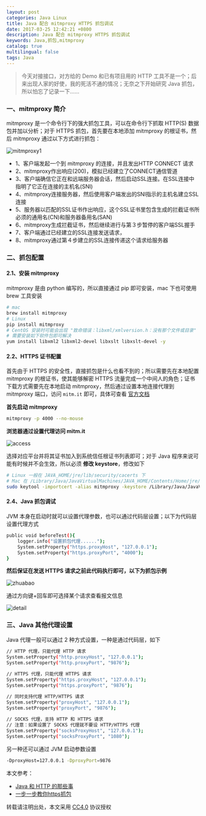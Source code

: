 ```yaml
---
layout: post
categories: Java Linux
title: Java 配合 mitmproxy HTTPS 抓包调试
date: 2017-03-25 12:42:21 +0800
description: Java 配合 mitmproxy HTTPS 抓包调试
keywords: Java,抓包,mitmproxy
catalog: true
multilingual: false
tags: Java
---
```


> 今天对接接口，对方给的 Demo 和已有项目用的 HTTP 工具不是一个；后来出现人家的好使，我的死活不通的情况；无奈之下开始研究 Java 抓包，所以怕忘了记录一下......

### 一、mitmproxy 简介

mitmproxy 是一个命令行下的强大抓包工具，可以在命令行下抓取 HTTP(S) 数据包并加以分析；对于 HTTPS 抓包，首先要在本地添加 mitmproxy 的根证书，然后 mitmproxy 通过以下方式进行抓包：

![mitmproxy1](https://oss.link/markdown/x7lir.jpg)

- 1、客户端发起一个到 mitmproxy 的连接，并且发出HTTP CONNECT 请求
- 2、mitmproxy作出响应(200)，模拟已经建立了CONNECT通信管道
- 3、客户端确信它正在和远端服务器会话，然后启动SSL连接。在SSL连接中指明了它正在连接的主机名(SNI)
- 4、mitmproxy连接服务器，然后使用客户端发出的SNI指示的主机名建立SSL连接
- 5、服务器以匹配的SSL证书作出响应，这个SSL证书里包含生成的拦截证书所必须的通用名(CN)和服务器备用名(SAN)
- 6、mitmproxy生成拦截证书，然后继续进行与第３步暂停的客户端SSL握手
- 7、客户端通过已经建立的SSL连接发送请求，
- 8、mitmproxy通过第４步建立的SSL连接传递这个请求给服务器

### 二、抓包配置

#### 2.1、安装 mitmproxy

mitmproxy 是由  python 编写的，所以直接通过 pip 即可安装，mac 下也可使用 brew 工具安装

``` sh
# mac
brew install mitmproxy
# Linux
pip install mitmproxy
# CentOS 安装时可能会出现 "致命错误：libxml/xmlversion.h：没有那个文件或目录"
# 需要安装如下软件包即可解决
yum install libxml2 libxml2-devel libxslt libxslt-devel -y
```

#### 2.2、HTTPS 证书配置

首先由于 HTTPS 的安全性，直接抓包是什么也看不到的；所以需要先在本地配置 mitmproxy 的根证书，使其能够解密 HTTPS 流量完成一个中间人的角色；证书下载方式需要先在本地启动 mitmproxy，然后通过设置本地连接代理到 mitmproxy 端口，访问 `mitm.it` 即可，具体可查看 [官方文档](https://mitmproxy.org/doc/certinstall.html)

**首先启动 mitmproxy**

``` sh
mitmproxy -p 4000 --no-mouse
```

**浏览器通过设置代理访问 mitm.it**

![access](https://oss.link/markdown/unrnc.jpg)


选择对应平台并将其证书加入到系统信任根证书列表即可；对于 Java 程序来说可能有时候并不会生效，所以必须 **修改 keystore**，修改如下


``` sh
# Linux 一般在 JAVA_HOME/jre/lib/security/cacerts 下
# Mac 在 /Library/Java/JavaVirtualMachines/JAVA_HOME/Contents/Home/jre/lib/security/cacerts
sudo keytool -importcert -alias mitmproxy -keystore /Library/Java/JavaVirtualMachines/jdk1.8.0_77.jdk/Contents/Home/jre/lib/security/cacerts -storepass changeit -trustcacerts -file ~/.mitmproxy/mitmproxy-ca-cert.pem
```

#### 2.4、Java 抓包调试

JVM 本身在启动时就可以设置代理参数，也可以通过代码层设置；以下为代码层设置代理方式

``` sh
public void beforeTest(){
    logger.info("设置抓包代理......");
    System.setProperty("https.proxyHost", "127.0.0.1");
    System.setProperty("https.proxyPort", "4000");
}
```

**然后保证在发送 HTTPS 请求之前此代码执行即可，以下为抓包示例**

![zhuabao](https://oss.link/markdown/kuzhd.jpg)

通过方向键+回车即可选择某个请求查看报文信息

![detail](https://oss.link/markdown/vfifu.jpg)

### 三、Java 其他代理设置

Java 代理一般可以通过 2 种方式设置，一种是通过代码层，如下

``` sh
// HTTP 代理，只能代理 HTTP 请求
System.setProperty("http.proxyHost", "127.0.0.1");
System.setProperty("http.proxyPort", "9876");
 
// HTTPS 代理，只能代理 HTTPS 请求
System.setProperty("https.proxyHost", "127.0.0.1");
System.setProperty("https.proxyPort", "9876");

// 同时支持代理 HTTP/HTTPS 请求
System.setProperty("proxyHost", "127.0.0.1");
System.setProperty("proxyPort", "9876");
 
// SOCKS 代理，支持 HTTP 和 HTTPS 请求
// 注意：如果设置了 SOCKS 代理就不要设 HTTP/HTTPS 代理
System.setProperty("socksProxyHost", "127.0.0.1");
System.setProperty("socksProxyPort", "1080");
```

另一种还可以通过 JVM 启动参数设置

``` sh
-DproxyHost=127.0.0.1 -DproxyPort=9876
```

本文参考：

- [Java 和 HTTP 的那些事](http://www.aneasystone.com/archives/2015/12/java-and-http-using-proxy.html)
- [一步一步教你https抓包](http://blog.csdn.net/qq_30513483/article/details/53258637)

转载请注明出处，本文采用 [CC4.0](http://creativecommons.org/licenses/by-nc-nd/4.0/) 协议授权
